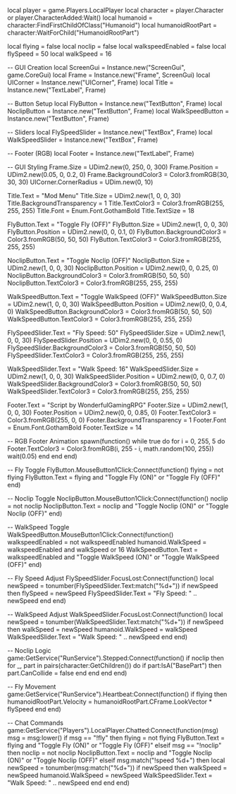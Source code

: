 local player = game.Players.LocalPlayer
local character = player.Character or player.CharacterAdded:Wait()
local humanoid = character:FindFirstChildOfClass("Humanoid")
local humanoidRootPart = character:WaitForChild("HumanoidRootPart")

local flying = false
local noclip = false
local walkspeedEnabled = false
local flySpeed = 50
local walkSpeed = 16

-- GUI Creation
local ScreenGui = Instance.new("ScreenGui", game.CoreGui)
local Frame = Instance.new("Frame", ScreenGui)
local UICorner = Instance.new("UICorner", Frame)
local Title = Instance.new("TextLabel", Frame)

-- Button Setup
local FlyButton = Instance.new("TextButton", Frame)
local NoclipButton = Instance.new("TextButton", Frame)
local WalkSpeedButton = Instance.new("TextButton", Frame)

-- Sliders
local FlySpeedSlider = Instance.new("TextBox", Frame)
local WalkSpeedSlider = Instance.new("TextBox", Frame)

-- Footer (RGB)
local Footer = Instance.new("TextLabel", Frame)

-- GUI Styling
Frame.Size = UDim2.new(0, 250, 0, 300)
Frame.Position = UDim2.new(0.05, 0, 0.2, 0)
Frame.BackgroundColor3 = Color3.fromRGB(30, 30, 30)
UICorner.CornerRadius = UDim.new(0, 10)

Title.Text = "Mod Menu"
Title.Size = UDim2.new(1, 0, 0, 30)
Title.BackgroundTransparency = 1
Title.TextColor3 = Color3.fromRGB(255, 255, 255)
Title.Font = Enum.Font.GothamBold
Title.TextSize = 18

FlyButton.Text = "Toggle Fly (OFF)"
FlyButton.Size = UDim2.new(1, 0, 0, 30)
FlyButton.Position = UDim2.new(0, 0, 0.1, 0)
FlyButton.BackgroundColor3 = Color3.fromRGB(50, 50, 50)
FlyButton.TextColor3 = Color3.fromRGB(255, 255, 255)

NoclipButton.Text = "Toggle Noclip (OFF)"
NoclipButton.Size = UDim2.new(1, 0, 0, 30)
NoclipButton.Position = UDim2.new(0, 0, 0.25, 0)
NoclipButton.BackgroundColor3 = Color3.fromRGB(50, 50, 50)
NoclipButton.TextColor3 = Color3.fromRGB(255, 255, 255)

WalkSpeedButton.Text = "Toggle WalkSpeed (OFF)"
WalkSpeedButton.Size = UDim2.new(1, 0, 0, 30)
WalkSpeedButton.Position = UDim2.new(0, 0, 0.4, 0)
WalkSpeedButton.BackgroundColor3 = Color3.fromRGB(50, 50, 50)
WalkSpeedButton.TextColor3 = Color3.fromRGB(255, 255, 255)

FlySpeedSlider.Text = "Fly Speed: 50"
FlySpeedSlider.Size = UDim2.new(1, 0, 0, 30)
FlySpeedSlider.Position = UDim2.new(0, 0, 0.55, 0)
FlySpeedSlider.BackgroundColor3 = Color3.fromRGB(50, 50, 50)
FlySpeedSlider.TextColor3 = Color3.fromRGB(255, 255, 255)

WalkSpeedSlider.Text = "Walk Speed: 16"
WalkSpeedSlider.Size = UDim2.new(1, 0, 0, 30)
WalkSpeedSlider.Position = UDim2.new(0, 0, 0.7, 0)
WalkSpeedSlider.BackgroundColor3 = Color3.fromRGB(50, 50, 50)
WalkSpeedSlider.TextColor3 = Color3.fromRGB(255, 255, 255)

Footer.Text = "Script by WonderfulGamingRPG"
Footer.Size = UDim2.new(1, 0, 0, 30)
Footer.Position = UDim2.new(0, 0, 0.85, 0)
Footer.TextColor3 = Color3.fromRGB(255, 0, 0)
Footer.BackgroundTransparency = 1
Footer.Font = Enum.Font.GothamBold
Footer.TextSize = 14

-- RGB Footer Animation
spawn(function()
    while true do
        for i = 0, 255, 5 do
            Footer.TextColor3 = Color3.fromRGB(i, 255 - i, math.random(100, 255))
            wait(0.05)
        end
    end
end)

-- Fly Toggle
FlyButton.MouseButton1Click:Connect(function()
    flying = not flying
    FlyButton.Text = flying and "Toggle Fly (ON)" or "Toggle Fly (OFF)"
end)

-- Noclip Toggle
NoclipButton.MouseButton1Click:Connect(function()
    noclip = not noclip
    NoclipButton.Text = noclip and "Toggle Noclip (ON)" or "Toggle Noclip (OFF)"
end)

-- WalkSpeed Toggle
WalkSpeedButton.MouseButton1Click:Connect(function()
    walkspeedEnabled = not walkspeedEnabled
    humanoid.WalkSpeed = walkspeedEnabled and walkSpeed or 16
    WalkSpeedButton.Text = walkspeedEnabled and "Toggle WalkSpeed (ON)" or "Toggle WalkSpeed (OFF)"
end)

-- Fly Speed Adjust
FlySpeedSlider.FocusLost:Connect(function()
    local newSpeed = tonumber(FlySpeedSlider.Text:match("%d+"))
    if newSpeed then
        flySpeed = newSpeed
        FlySpeedSlider.Text = "Fly Speed: " .. newSpeed
    end
end)

-- WalkSpeed Adjust
WalkSpeedSlider.FocusLost:Connect(function()
    local newSpeed = tonumber(WalkSpeedSlider.Text:match("%d+"))
    if newSpeed then
        walkSpeed = newSpeed
        humanoid.WalkSpeed = walkSpeed
        WalkSpeedSlider.Text = "Walk Speed: " .. newSpeed
    end
end)

-- Noclip Logic
game:GetService("RunService").Stepped:Connect(function()
    if noclip then
        for _, part in pairs(character:GetChildren()) do
            if part:IsA("BasePart") then
                part.CanCollide = false
            end
        end
    end
end)

-- Fly Movement
game:GetService("RunService").Heartbeat:Connect(function()
    if flying then
        humanoidRootPart.Velocity = humanoidRootPart.CFrame.LookVector * flySpeed
    end
end)

-- Chat Commands
game:GetService("Players").LocalPlayer.Chatted:Connect(function(msg)
    msg = msg:lower()
    if msg == "!fly" then
        flying = not flying
        FlyButton.Text = flying and "Toggle Fly (ON)" or "Toggle Fly (OFF)"
    elseif msg == "!noclip" then
        noclip = not noclip
        NoclipButton.Text = noclip and "Toggle Noclip (ON)" or "Toggle Noclip (OFF)"
    elseif msg:match("!speed %d+") then
        local newSpeed = tonumber(msg:match("%d+"))
        if newSpeed then
            walkSpeed = newSpeed
            humanoid.WalkSpeed = newSpeed
            WalkSpeedSlider.Text = "Walk Speed: " .. newSpeed
        end
    end
end)
